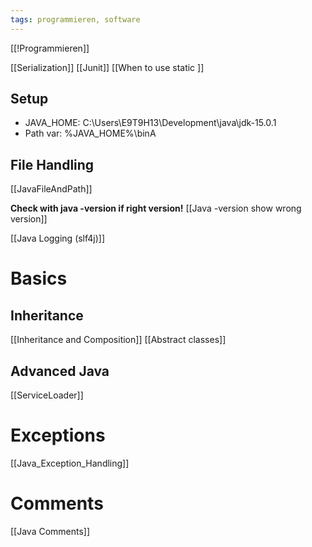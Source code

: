 ```yaml
---
tags: programmieren, software
---
```

[[!Programmieren]] 

[[Serialization]]
[[Junit]]
[[When to use static ]]

## Setup
- JAVA_HOME: C:\Users\E9T9H13\Development\java\jdk-15.0.1
- Path var:  %JAVA_HOME%\binA

## File Handling 
[[JavaFileAndPath]]


**Check with java -version if right version!**
[[Java -version show wrong version]]

[[Java Logging (slf4j)]]

# Basics
## Inheritance
[[Inheritance and Composition]]
[[Abstract classes]]

## Advanced Java 
[[ServiceLoader]]

# Exceptions
[[Java_Exception_Handling]]

# Comments
[[Java Comments]]

